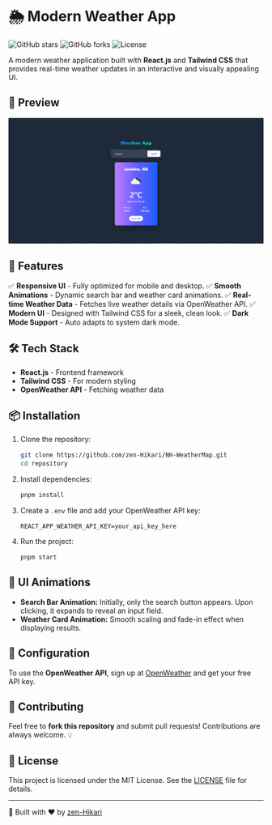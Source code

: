 # 🌦️ Modern Weather App

![GitHub stars](https://img.shields.io/github/stars/zen-Hikari/NH-WeatherMap?style=social)
![GitHub forks](https://img.shields.io/github/forks/zen-Hikari/NH-WeatherMap?style=social)
![License](https://img.shields.io/github/license/zen-Hikari/NH-WeatherMap)

A modern weather application built with **React.js** and **Tailwind CSS** that provides real-time weather updates in an interactive and visually appealing UI.

## 📸 Preview

![Weather App Screenshot](https://raw.githubusercontent.com/zen-Hikari/NH-WeatherMap/refs/heads/main/public/weather-2.png)

## 🚀 Features

✅ **Responsive UI** - Fully optimized for mobile and desktop.
✅ **Smooth Animations** - Dynamic search bar and weather card animations.
✅ **Real-time Weather Data** - Fetches live weather details via OpenWeather API.
✅ **Modern UI** - Designed with Tailwind CSS for a sleek, clean look.
✅ **Dark Mode Support** - Auto adapts to system dark mode.

## 🛠️ Tech Stack

- **React.js** - Frontend framework
- **Tailwind CSS** - For modern styling
- **OpenWeather API** - Fetching weather data

## 📦 Installation

1. Clone the repository:
   ```bash
   git clone https://github.com/zen-Hikari/NH-WeatherMap.git
   cd repository
   ```
2. Install dependencies:
   ```bash
   pnpm install
   ```
3. Create a `.env` file and add your OpenWeather API key:
   ```env
   REACT_APP_WEATHER_API_KEY=your_api_key_here
   ```
4. Run the project:
   ```bash
   pnpm start
   ```

## 🎨 UI Animations

- **Search Bar Animation:** Initially, only the search button appears. Upon clicking, it expands to reveal an input field.
- **Weather Card Animation:** Smooth scaling and fade-in effect when displaying results.

## 🔧 Configuration

To use the **OpenWeather API**, sign up at [OpenWeather](https://openweathermap.org/api) and get your free API key.

## 🤝 Contributing

Feel free to **fork this repository** and submit pull requests! Contributions are always welcome. 💡

## 📜 License

This project is licensed under the MIT License. See the [LICENSE](LICENSE) file for details.

---
🚀 Built with ❤️ by [zen-Hikari](https://github.com/zen-Hikari)

